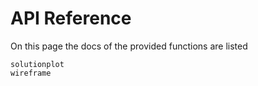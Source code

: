 # API Reference

On this page the docs of the provided functions are listed

```@docs
solutionplot
wireframe
```
